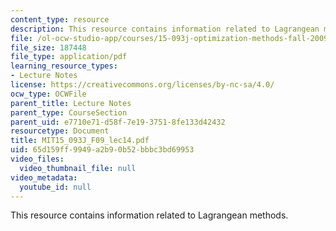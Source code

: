 ```yaml
---
content_type: resource
description: This resource contains information related to Lagrangean methods.
file: /ol-ocw-studio-app/courses/15-093j-optimization-methods-fall-2009/65d159ff9949a2b90b52bbbc3bd69953_MIT15_093J_F09_lec14.pdf
file_size: 187448
file_type: application/pdf
learning_resource_types:
- Lecture Notes
license: https://creativecommons.org/licenses/by-nc-sa/4.0/
ocw_type: OCWFile
parent_title: Lecture Notes
parent_type: CourseSection
parent_uid: e7710e71-d58f-7e19-3751-8fe133d42432
resourcetype: Document
title: MIT15_093J_F09_lec14.pdf
uid: 65d159ff-9949-a2b9-0b52-bbbc3bd69953
video_files:
  video_thumbnail_file: null
video_metadata:
  youtube_id: null
---
```

This resource contains information related to Lagrangean methods.